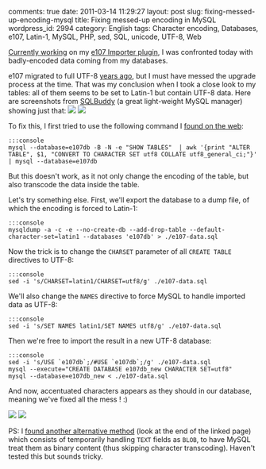 comments: true
date: 2011-03-14 11:29:27
layout: post
slug: fixing-messed-up-encoding-mysql
title: Fixing messed-up encoding in MySQL
wordpress_id: 2994
category: English
tags: Character encoding, Databases, e107, Latin-1, MySQL, PHP, sed, SQL, unicode, UTF-8, Web

[Currently working](http://kevin.deldycke.com/2011/03/e107-importer-1-1/) on my [e107 Importer plugin](http://wordpress.org/extend/plugins/e107-importer/), I was confronted today with badly-encoded data coming from my databases.

e107 migrated to full UTF-8 [years ago](http://e107.org/comment.php?comment.news.735), but I must have messed the upgrade process at the time. That was my conclusion when I took a close look to my tables: all of them seems to be set to Latin-1 but contain UTF-8 data. Here are screenshots from [SQLBuddy](http://www.sqlbuddy.com) (a great light-weight MySQL manager) showing just that:
[![](http://kevin.deldycke.com/wp-content/uploads/2011/03/e107-latin1-encoded-mysql-tables-300x197.png)](http://kevin.deldycke.com/wp-content/uploads/2011/03/e107-latin1-encoded-mysql-tables.png)
[![](http://kevin.deldycke.com/wp-content/uploads/2011/03/utf8-encoded-data-in-latin1-tables-300x112.png)](http://kevin.deldycke.com/wp-content/uploads/2011/03/utf8-encoded-data-in-latin1-tables.png)

To fix this, I first tried to use the following command I [found on the web](http://www.commandlinefu.com/commands/view/1575/convert-all-mysql-tables-and-fields-to-utf8):

    
    :::console
    mysql --database=e107db -B -N -e "SHOW TABLES"  | awk '{print "ALTER TABLE", $1, "CONVERT TO CHARACTER SET utf8 COLLATE utf8_general_ci;"}' | mysql --database=e107db
    



But this doesn't work, as it not only change the encoding of the table, but also transcode the data inside the table.

Let's try something else. First, we'll export the database to a dump file, of which the encoding is forced to Latin-1:

    
    :::console
    mysqldump -a -c -e --no-create-db --add-drop-table --default-character-set=latin1 --databases 'e107db' > ./e107-data.sql
    



Now the trick is to change the `CHARSET` parameter of all `CREATE TABLE` directives to UTF-8:

    
    :::console
    sed -i 's/CHARSET=latin1/CHARSET=utf8/g' ./e107-data.sql
    



We'll also change the `NAMES` directive to force MySQL to handle imported data as UTF-8:

    
    :::console
    sed -i 's/SET NAMES latin1/SET NAMES utf8/g' ./e107-data.sql
    



Then we're free to import the result in a new UTF-8 database:

    
    :::console
    sed -i 's/USE `e107db`;/#USE `e107db`;/g' ./e107-data.sql
    mysql --execute="CREATE DATABASE e107db_new CHARACTER SET=utf8"
    mysql --database=e107db_new < ./e107-data.sql
    



And now, accentuated characters appears as they should in our database, meaning we've fixed all the mess ! :)

[![](http://kevin.deldycke.com/wp-content/uploads/2011/03/e107-utf8-encoded-mysql-tables-300x197.png)](http://kevin.deldycke.com/wp-content/uploads/2011/03/e107-utf8-encoded-mysql-tables.png)
[![](http://kevin.deldycke.com/wp-content/uploads/2011/03/fixed-utf8-data-in-tables-300x113.png)](http://kevin.deldycke.com/wp-content/uploads/2011/03/fixed-utf8-data-in-tables.png)

PS: I [found another alternative method](http://en.gentoo-wiki.com/wiki/Convert_latin1_to_UTF-8_in_MySQL#Alternative_Method) (look at the end of the linked page) which consists of temporarily handling `TEXT` fields as `BLOB`, to have MySQL treat them as binary content (thus skipping character transcoding). Haven't tested this but sounds tricky.
